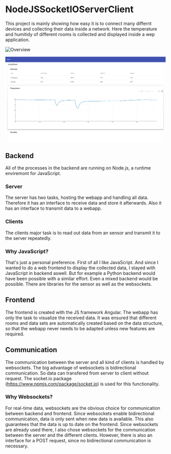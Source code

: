 # NodeJSSocketIOServerClient

This project is mainly showing how easy it is to connect many differnt devices and collecting their data inside a network. Here the temperature and humitidy of different rooms is collected and displayed inside a wep application.

![Overview](/extras/screenshots.png "Overview")

![Room Details](/extras/screenshots/details.png "Details")

## Backend

All of the processes in the backend are running on Node.js, a runtime enviremont for JavaScript.

### Server

The server has two tasks, hosting the webapp and handling all data. Therefore it has an interface to receive data and store it afterwards. Also it has an interface to transmit data to a webapp.

### Clients

The clients major task is to read out data from an sensor and transmit it to the server repeatedly.

### Why JavaScript?

That's just a personal preference. First of all I like JavaScript. And since I wanted to do a web frontend to display the collected data, I stayed with JavaScript in backend aswell. But for example a Python backend would have been possible with a similar effort. Even a mixed backend would be possible. There are libraries for the sensor as well as the websockets.

## Frontend

The frontend is created with the JS framework Angular. The webapp has only the task to visualize the received data. It was ensured that different rooms and data sets are automatically created based on the data structure, so that the webapp never needs to be adapted unless new features are required.

## Communication

The communication between the server and all kind of clients is handled by websockets. The big advantage of websockets is bidirectional communication. So data can transfered from server to client without request. The socket.io package (https://www.npmjs.com/package/socket.io) is used for this functionality.

### Why Websockets?

For real-time data, websockets are the obvious choice for communication between backend and frontend. Since websockets enable bidirectional communication, data is only sent when new data is available. This also guarantees that the data is up to date on the frontend. Since websockets are already used there, I also chose websockets for the communication between the server and the different clients. However, there is also an interface for a POST request, since no bidirectional communication is necessary.
